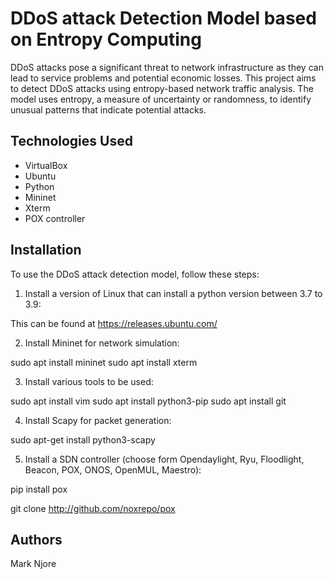 # DDoS attack Detection Model based on Entropy Computing
DDoS attacks pose a significant threat to network infrastructure as they can lead to service problems and potential economic losses. This project aims to detect DDoS attacks using entropy-based network traffic analysis. The model uses entropy, a measure of uncertainty or randomness, to identify unusual patterns that indicate potential attacks.
## Technologies Used
- VirtualBox
- Ubuntu
- Python
- Mininet
- Xterm
- POX controller
## Installation
To use the DDoS attack detection model, follow these steps:
1. Install a version of Linux that can install a python version between 3.7 to 3.9:

This can be found at https://releases.ubuntu.com/

2. Install Mininet for network simulation:

sudo apt install mininet
sudo apt install xterm

3. Install various tools to be used:

sudo apt install vim
sudo apt install python3-pip
sudo apt install git

4. Install Scapy for packet generation:

sudo apt-get install python3-scapy

5. Install a SDN controller (choose form Opendaylight, Ryu, Floodlight, Beacon, POX, ONOS, OpenMUL, Maestro):

pip install pox

git clone http://github.com/noxrepo/pox
## Authors 
Mark Njore
